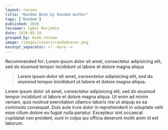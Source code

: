 ```yaml
---
layout: review
title: "Random Book by Random Author"
tags: ['Random']
published: 2020
reviewer: Iqbal Nurjadin
date: 2020-05-19
grouped_by: book-review
image: /images/covers/randomcover.png
excerpt_separator: <!--more-->
---
```


Recommended for: Lorem ipsum dolor sit amet, consectetur adipisicing elit, sed do eiusmod tempor incididunt ut labore et dolore magna aliqua
<!--more-->

> **Lorem ipsum dolor sit amet, consectetur adipisicing elit, sed do eiusmod tempor incididunt ut labore et dolore magna aliqua.**

Lorem ipsum dolor sit amet, consectetur adipisicing elit, sed do eiusmod tempor incididunt ut labore et dolore magna aliqua. Ut enim ad minim veniam, quis nostrud exercitation ullamco laboris nisi ut aliquip ex ea commodo consequat. Duis aute irure dolor in reprehenderit in voluptate velit esse cillum dolore eu fugiat nulla pariatur. Excepteur sint occaecat cupidatat non proident, sunt in culpa qui officia deserunt mollit anim id est laborum.
